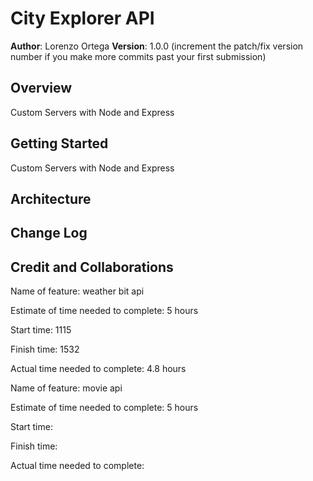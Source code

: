# City Explorer API

**Author**: Lorenzo Ortega
**Version**: 1.0.0 (increment the patch/fix version number if you make more commits past your first submission)

## Overview

Custom Servers with Node and Express

## Getting Started

Custom Servers with Node and Express

<!-- What are the steps that a user must take in order to build this app on their own machine and get it running? -->

## Architecture
<!-- Provide a detailed description of the application design. What technologies (languages, libraries, etc) you're using, and any other relevant design information. -->

## Change Log

<!-- 01-01-2001 4:59pm - Application now has a fully-functional express server, with a GET route for the location resource. -->

## Credit and Collaborations
<!-- Give credit (and a link) to other people or resources that helped you build this application. -->

Name of feature: weather bit api

Estimate of time needed to complete: 5 hours

Start time: 1115

Finish time: 1532

Actual time needed to complete: 4.8 hours

Name of feature: movie api

Estimate of time needed to complete: 5 hours

Start time:

Finish time:

Actual time needed to complete:
